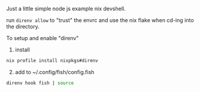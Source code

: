 Just a little simple node js example nix devshell.

run `direnv allow` to "trust" the envrc and use the nix flake when cd-ing into the directory.

To setup and enable "direnv"

1. install
```sh
nix profile install nixpkgs#direnv
```

2. add to ~/.config/fish/config.fish

```sh
direnv hook fish | source
```

